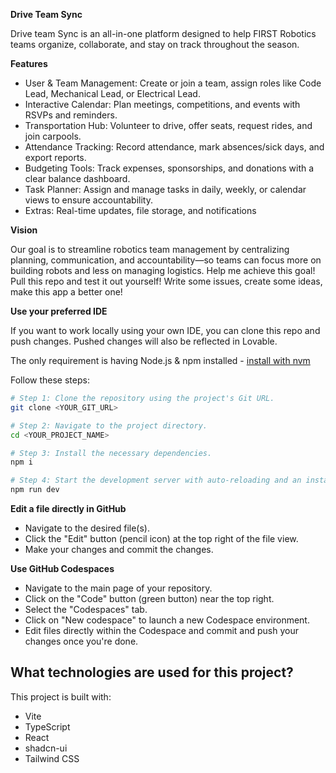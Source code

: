 **Drive Team Sync**

Drive team Sync is an all-in-one platform designed to help FIRST Robotics teams organize, collaborate, and stay on track throughout the season.

**Features**

- User & Team Management: Create or join a team, assign roles like Code Lead, Mechanical Lead, or Electrical Lead.
- Interactive Calendar: Plan meetings, competitions, and events with RSVPs and reminders.
- Transportation Hub: Volunteer to drive, offer seats, request rides, and join carpools.
- Attendance Tracking: Record attendance, mark absences/sick days, and export reports.
- Budgeting Tools: Track expenses, sponsorships, and donations with a clear balance dashboard.
- Task Planner: Assign and manage tasks in daily, weekly, or calendar views to ensure accountability.
- Extras: Real-time updates, file storage, and notifications

**Vision**

Our goal is to streamline robotics team management by centralizing planning, communication, and accountability—so teams can focus more on building robots and less on managing logistics. Help me achieve this goal! Pull this repo and test it out yourself! Write some issues, create some ideas, make this app a better one!

**Use your preferred IDE**

If you want to work locally using your own IDE, you can clone this repo and push changes. Pushed changes will also be reflected in Lovable.

The only requirement is having Node.js & npm installed - [install with nvm](https://github.com/nvm-sh/nvm#installing-and-updating)

Follow these steps:

```sh
# Step 1: Clone the repository using the project's Git URL.
git clone <YOUR_GIT_URL>

# Step 2: Navigate to the project directory.
cd <YOUR_PROJECT_NAME>

# Step 3: Install the necessary dependencies.
npm i

# Step 4: Start the development server with auto-reloading and an instant preview.
npm run dev
```

**Edit a file directly in GitHub**

- Navigate to the desired file(s).
- Click the "Edit" button (pencil icon) at the top right of the file view.
- Make your changes and commit the changes.

**Use GitHub Codespaces**

- Navigate to the main page of your repository.
- Click on the "Code" button (green button) near the top right.
- Select the "Codespaces" tab.
- Click on "New codespace" to launch a new Codespace environment.
- Edit files directly within the Codespace and commit and push your changes once you're done.

## What technologies are used for this project?

This project is built with:

- Vite
- TypeScript
- React
- shadcn-ui
- Tailwind CSS
